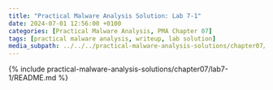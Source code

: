 ```yaml
---
title: "Practical Malware Analysis Solution: Lab 7-1"
date: 2024-07-01 12:56:00 +0100
categories: [Practical Malware Analysis, PMA Chapter 07]
tags: [practical malware analysis, writeup, lab solution]
media_subpath: ../../../practical-malware-analysis-solutions/chapter07/lab7-1
---
```


{% include practical-malware-analysis-solutions/chapter07/lab7-1/README.md %}